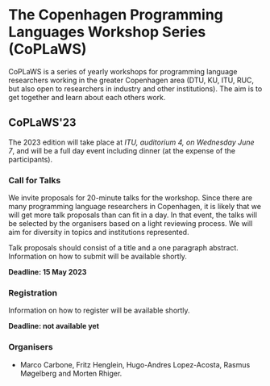 # The Copenhagen Programming Languages Workshop Series (CoPLaWS)

CoPLaWS is a series of yearly workshops for programming language researchers working in the greater Copenhagen area (DTU, KU, ITU, RUC, but also open to researchers in industry and other institutions). The aim is to get together and learn about each others work. 


## CoPLaWS'23 

The 2023 edition will take place at _ITU, auditorium 4, on Wednesday June 7_, and will be a full day event including dinner (at the expense of the participants). 

### Call for Talks 

We invite proposals for 20-minute talks for the workshop. Since there are many programming language researchers in Copenhagen, it is likely that we will get more talk proposals than can fit in a day. In that event, the talks will be selected by the organisers based on a light reviewing process. We will aim for diversity in topics and institutions represented. 

Talk proposals should consist of a title and a one paragraph abstract. Information on how to submit will be available shortly. 

**Deadline: 15 May 2023**


### Registration

Information on how to register will be available shortly. 

**Deadline: not available yet**


### Organisers
- Marco Carbone, Fritz Henglein, Hugo-Andres Lopez-Acosta, Rasmus Møgelberg and Morten Rhiger.
